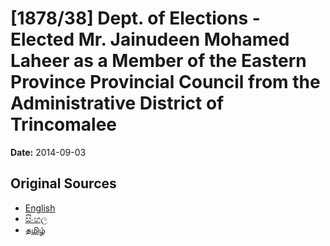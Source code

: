 # [1878/38] Dept. of Elections - Elected Mr. Jainudeen Mohamed Laheer as a Member of the Eastern Province Provincial Council from the Administrative District of Trincomalee

**Date:** 2014-09-03

## Original Sources

- [English](https://documents.gov.lk/view/extra-gazettes/2014/9/1878-38_E.pdf)
- [සිංහල](https://documents.gov.lk/view/extra-gazettes/2014/9/1878-38_S.pdf)
- [தமிழ்](https://documents.gov.lk/view/extra-gazettes/2014/9/1878-38_T.pdf)
